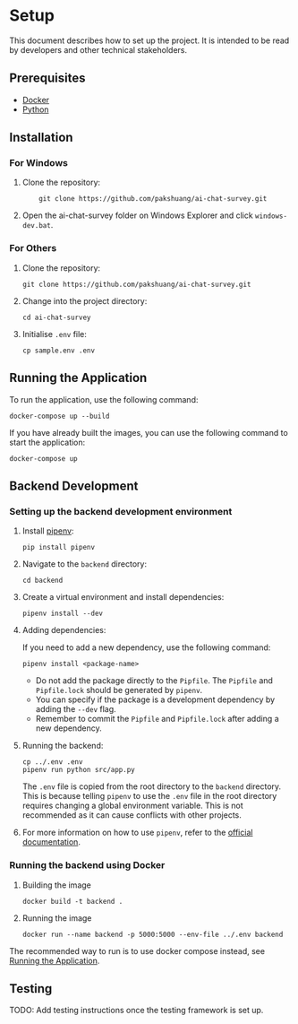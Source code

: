 # Setup

This document describes how to set up the project. It is intended to be read by developers and other technical stakeholders.

## Prerequisites

- [Docker](https://www.docker.com/)
- [Python](https://www.python.org/)

## Installation

### For Windows

1. Clone the repository:

    ```shell
        git clone https://github.com/pakshuang/ai-chat-survey.git
    ```

2. Open the ai-chat-survey folder on Windows Explorer and click `windows-dev.bat`.

### For Others

1. Clone the repository:

    ```shell
    git clone https://github.com/pakshuang/ai-chat-survey.git
    ```

2. Change into the project directory:

    ```shell
    cd ai-chat-survey
    ```

3. Initialise `.env` file:

    ```shell
    cp sample.env .env
    ```

## Running the Application

To run the application, use the following command:

```shell
docker-compose up --build
```

If you have already built the images, you can use the following command to start the application:

```shell
docker-compose up
```

## Backend Development

### Setting up the backend development environment

1. Install [pipenv](https://pypi.org/project/pipenv/):

    ```shell
    pip install pipenv
    ```

2. Navigate to the `backend` directory:

    ```shell
    cd backend
    ```

3. Create a virtual environment and install dependencies:

    ```shell
    pipenv install --dev
    ```

4. Adding dependencies:

    If you need to add a new dependency, use the following command:

    ```shell
    pipenv install <package-name>
    ```

    - Do not add the package directly to the `Pipfile`. The `Pipfile` and `Pipfile.lock` should be generated by `pipenv`.
    - You can specify if the package is a development dependency by adding the `--dev` flag.
    - Remember to commit the `Pipfile` and `Pipfile.lock` after adding a new dependency.

5. Running the backend:

    ```shell
    cp ../.env .env
    pipenv run python src/app.py
    ```

    The `.env` file is copied from the root directory to the `backend` directory. This is because telling `pipenv` to use the `.env` file in the root directory requires changing a global environment variable. This is not recommended as it can cause conflicts with other projects.

6. For more information on how to use `pipenv`, refer to the [official documentation](https://pipenv.pypa.io/en/latest/).

### Running the backend using Docker

1. Building the image

    ```shell
    docker build -t backend .
    ```

2. Running the image

    ```shell
    docker run --name backend -p 5000:5000 --env-file ../.env backend
    ```

The recommended way to run is to use docker compose instead, see [Running the Application](#running-the-application).

## Testing

TODO: Add testing instructions once the testing framework is set up.
